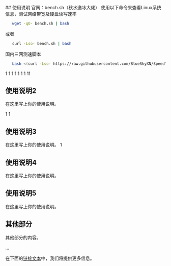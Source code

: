 <a name="anchor">## 使用说明</a>
官网：bench.sh（秋水逸冰大佬）
使用以下命令来查看Linux系统信息，测试网络带宽及硬盘读写速率
```bash
   wget -qO- bench.sh | bash
```
或者
```bash
   curl -Lso- bench.sh | bash
```
国内三网测速脚本
```bash
   bash <(curl -Lso- https://raw.githubusercontent.com/BlueSkyXN/SpeedTestCN/main/superspeed.sh)
```

1
1
1
1
1
1
1
11
## 使用说明2

在这里写上你的使用说明。

1
1
## 使用说明3

在这里写上你的使用说明。
1


## 使用说明4

在这里写上你的使用说明。


## 使用说明5

在这里写上你的使用说明。

## 其他部分

其他部分的内容。

...

在下面的[链接文本](#anchor)中，我们将提供更多信息。
